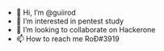 - 👋 Hi, I’m @guiirod
- 👀 I’m interested in pentest study
- 💞️ I’m looking to collaborate on Hackerone
- 📫 How to reach me RoĐ#3919
